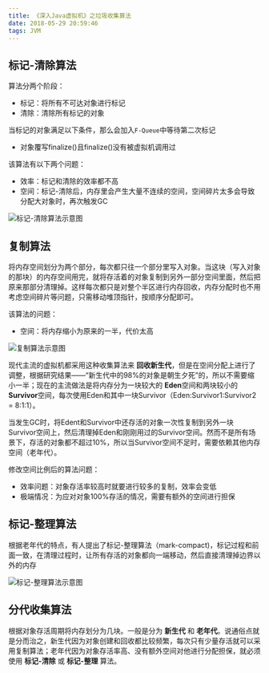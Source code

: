```yaml
---
title: 《深入Java虚拟机》之垃圾收集算法
date: 2018-05-29 20:59:46
tags: JVM
---
```


## 标记-清除算法
算法分两个阶段：
* 标记：将所有不可达对象进行标记
* 清除：清除所有标记的对象

当标记的对象满足以下条件，那么会加入`F-Queue`中等待第二次标记
* 对象覆写finalize()且finalize()没有被虚拟机调用过

该算法有以下两个问题：
* 效率：标记和清除的效率都不高
* 空间：标记-清除后，内存里会产生大量不连续的空间，空间碎片太多会导致分配大对象时，再次触发GC

![标记-清除算法示意图](https://blog-1252749790.file.myqcloud.com/jvm/gc_mark_sweep.png)

## 复制算法
将内存空间划分为两个部分，每次都只往一个部分里写入对象。当这块（写入对象的那块）的内存空间用完，就将存活着的对象复制到另外一部分空间里面，然后把原来那部分清理掉。这样每次都只是对整个半区进行内存回收，内存分配时也不用考虑空间碎片等问题，只需移动堆顶指针，按顺序分配即可。

该算法的问题：
* 空间：将内存缩小为原来的一半，代价太高

![复制算法示意图](https://blog-1252749790.file.myqcloud.com/jvm/gc_copy.png)

现代主流的虚拟机都采用这种收集算法来 **回收新生代**，但是在空间分配上进行了调整，根据研究结果——“新生代中的98%的对象是朝生夕死”的，所以不需要缩小一半；现在的主流做法是将内存分为一块较大的 **Eden**空间和两块较小的 **Survivor**空间，每次使用Eden和其中一块Survivor（Eden:Survivor1:Survivor2 = 8:1:1）。

当发生GC时，将Edent和Survivor中还存活的对象一次性复制到另外一块Survivor空间上，然后清理掉Eden和刚刚用过的Survivor空间。然而不是所有场景下，存活的对象都不超过10%，所以当Survivor空间不足时，需要依赖其他内存空间（老年代）。

修改空间比例后的算法问题：
* 效率问题：对象存活率较高时就要进行较多的复制，效率会变低
* 极端情况：为应对对象100%存活的情况，需要有额外的空间进行担保

## 标记-整理算法
根据老年代的特点，有人提出了标记-整理算法（mark-compact)，标记过程和前面一致，在清理过程时，让所有存活的对象都向一端移动，然后直接清理掉边界以外的内存

![标记-整理算法示意图](https://blog-1252749790.file.myqcloud.com/jvm/gc_mark_compact.png)

## 分代收集算法
根据对象存活周期将内存划分为几块。一般是分为 **新生代** 和 **老年代**。说通俗点就是分而治之，新生代因为对象创建和回收都比较频繁，每次只有少量存活就可以采用复制算法；老年代因为对象存活率高、没有额外空间对他进行分配担保，就必须使用 **标记-清除** 或 **标记-整理** 算法。